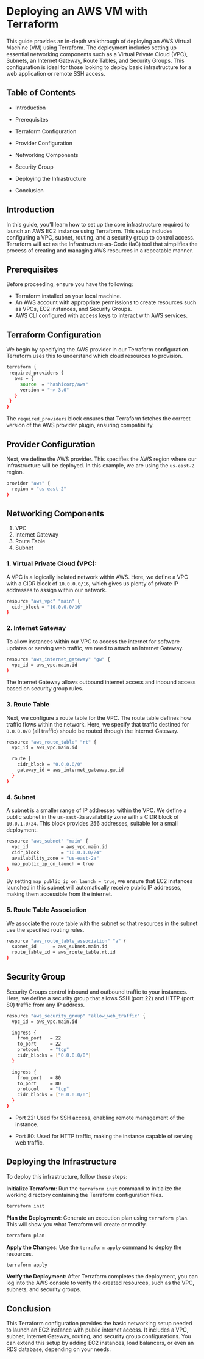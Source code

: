 # Deploying an AWS VM with Terraform
This guide provides an in-depth walkthrough of deploying an AWS Virtual Machine (VM) using Terraform. The deployment includes setting up essential networking components such as a Virtual Private Cloud (VPC), Subnets, an Internet Gateway, Route Tables, and Security Groups. This configuration is ideal for those looking to deploy basic infrastructure for a web application or remote SSH access.

## Table of Contents
* Introduction
+ Prerequisites
- Terraform Configuration
* Provider Configuration
- Networking Components
* Security Group
+ Deploying the Infrastructure
- Conclusion

  
## Introduction
In this guide, you’ll learn how to set up the core infrastructure required to launch an AWS EC2 instance using Terraform. This setup includes configuring a VPC, subnet, routing, and a security group to control access. Terraform will act as the Infrastructure-as-Code (IaC) tool that simplifies the process of creating and managing AWS resources in a repeatable manner.

## Prerequisites
Before proceeding, ensure you have the following:

* Terraform installed on your local machine.
* An AWS account with appropriate permissions to create resources such as VPCs, EC2 instances, and Security Groups.
* AWS CLI configured with access keys to interact with AWS services.

  
## Terraform Configuration
  
We begin by specifying the AWS provider in our Terraform configuration. Terraform uses this to understand which cloud resources to provision.

 ```bash
terraform {
  required_providers {
    aws = {
      source  = "hashicorp/aws"
      version = "~> 3.0"
    }
  }
}
```
The ```required_providers``` block ensures that Terraform fetches the correct version of the AWS provider plugin, ensuring compatibility.

## Provider Configuration
Next, we define the AWS provider. This specifies the AWS region where our infrastructure will be deployed. In this example, we are using the ```us-east-2``` region.

```bash
provider "aws" {
  region = "us-east-2"
}
```
## Networking Components
1.  VPC
2.  Internet Gateway
3.  Route Table
4.  Subnet
### 1. Virtual Private Cloud (VPC):
A VPC is a logically isolated network within AWS. Here, we define a VPC with a CIDR block of ```10.0.0.0/16```, which gives us plenty of private IP addresses to assign within our network.

```bash
resource "aws_vpc" "main" {
  cidr_block = "10.0.0.0/16"
}
```
### 2. Internet Gateway
To allow instances within our VPC to access the internet for software updates or serving web traffic, we need to attach an Internet Gateway.
```bash
resource "aws_internet_gateway" "gw" {
  vpc_id = aws_vpc.main.id
}
```

The Internet Gateway allows outbound internet access and inbound access based on security group rules.

### 3. Route Table
Next, we configure a route table for the VPC. The route table defines how traffic flows within the network. Here, we specify that traffic destined for ```0.0.0.0/0``` (all traffic) should be routed through the Internet Gateway.
```bash
resource "aws_route_table" "rt" {
  vpc_id = aws_vpc.main.id

  route {
    cidr_block = "0.0.0.0/0"
    gateway_id = aws_internet_gateway.gw.id
  }
}
```

### 4. Subnet
A subnet is a smaller range of IP addresses within the VPC. We define a public subnet in the ```us-east-2a``` availability zone with a CIDR block of ```10.0.1.0/24```. This block provides 256 addresses, suitable for a small deployment.

```bash
resource "aws_subnet" "main" {
  vpc_id            = aws_vpc.main.id
  cidr_block        = "10.0.1.0/24"
  availability_zone = "us-east-2a"
  map_public_ip_on_launch = true
}
```


By setting ```map_public_ip_on_launch = true```, we ensure that EC2 instances launched in this subnet will automatically receive public IP addresses, making them accessible from the internet.

### 5. Route Table Association
We associate the route table with the subnet so that resources in the subnet use the specified routing rules.

```bash
resource "aws_route_table_association" "a" {
  subnet_id      = aws_subnet.main.id
  route_table_id = aws_route_table.rt.id
}
```
## Security Group
Security Groups control inbound and outbound traffic to your instances. Here, we define a security group that allows SSH (port 22) and HTTP (port 80) traffic from any IP address.
```bash
resource "aws_security_group" "allow_web_traffic" {
  vpc_id = aws_vpc.main.id

  ingress {
    from_port   = 22
    to_port     = 22
    protocol    = "tcp"
    cidr_blocks = ["0.0.0.0/0"]
  }

  ingress {
    from_port   = 80
    to_port     = 80
    protocol    = "tcp"
    cidr_blocks = ["0.0.0.0/0"]
  }
}
```


* Port 22: Used for SSH access, enabling remote management of the instance.
+ Port 80: Used for HTTP traffic, making the instance capable of serving web traffic.

## Deploying the Infrastructure
To deploy this infrastructure, follow these steps:

**Initialize Terraform**: Run the ```terraform init``` command to initialize the working directory containing the Terraform configuration files.
```bash
terraform init
```

**Plan the Deployment**: Generate an execution plan using ```terraform plan```. This will show you what Terraform will create or modify.
```bash
terraform plan
```
**Apply the Changes**: Use the ```terraform apply``` command to deploy the resources.
```bash
terraform apply
```
**Verify the Deployment**: After Terraform completes the deployment, you can log into the AWS console to verify the created resources, such as the VPC, subnets, and security groups.

## Conclusion
This Terraform configuration provides the basic networking setup needed to launch an EC2 instance with public internet access. It includes a VPC, subnet, Internet Gateway, routing, and security group configurations. You can extend this setup by adding EC2 instances, load balancers, or even an RDS database, depending on your needs.
